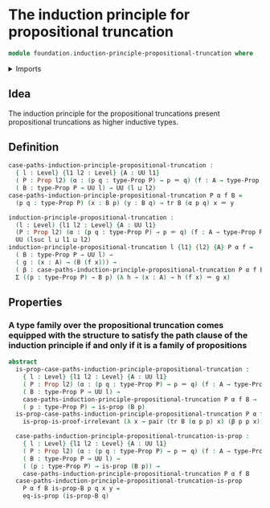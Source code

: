 # The induction principle for propositional truncation

```agda
module foundation.induction-principle-propositional-truncation where
```

<details><summary>Imports</summary>

```agda
open import foundation.dependent-pair-types
open import foundation.universe-levels

open import foundation-core.identity-types
open import foundation-core.propositions
open import foundation-core.transport
```

</details>

## Idea

The induction principle for the propositional truncations present propositional
truncations as higher inductive types.

## Definition

```agda
case-paths-induction-principle-propositional-truncation :
  { l : Level} {l1 l2 : Level} {A : UU l1}
  ( P : Prop l2) (α : (p q : type-Prop P) → p ＝ q) (f : A → type-Prop P) →
  ( B : type-Prop P → UU l) → UU (l ⊔ l2)
case-paths-induction-principle-propositional-truncation P α f B =
  (p q : type-Prop P) (x : B p) (y : B q) → tr B (α p q) x ＝ y

induction-principle-propositional-truncation :
  (l : Level) {l1 l2 : Level} {A : UU l1}
  (P : Prop l2) (α : (p q : type-Prop P) → p ＝ q) (f : A → type-Prop P) →
  UU (lsuc l ⊔ l1 ⊔ l2)
induction-principle-propositional-truncation l {l1} {l2} {A} P α f =
  ( B : type-Prop P → UU l) →
  ( g : (x : A) → (B (f x))) →
  ( β : case-paths-induction-principle-propositional-truncation P α f B) →
  Σ ((p : type-Prop P) → B p) (λ h → (x : A) → h (f x) ＝ g x)
```

## Properties

### A type family over the propositional truncation comes equipped with the structure to satisfy the path clause of the induction principle if and only if it is a family of propositions

```agda
abstract
  is-prop-case-paths-induction-principle-propositional-truncation :
    { l : Level} {l1 l2 : Level} {A : UU l1}
    ( P : Prop l2) (α : (p q : type-Prop P) → p ＝ q) (f : A → type-Prop P) →
    ( B : type-Prop P → UU l) →
    case-paths-induction-principle-propositional-truncation P α f B →
    ( p : type-Prop P) → is-prop (B p)
  is-prop-case-paths-induction-principle-propositional-truncation P α f B β p =
    is-prop-is-proof-irrelevant (λ x → pair (tr B (α p p) x) (β p p x))

  case-paths-induction-principle-propositional-truncation-is-prop :
    { l : Level} {l1 l2 : Level} {A : UU l1}
    ( P : Prop l2) (α : (p q : type-Prop P) → p ＝ q) (f : A → type-Prop P) →
    ( B : type-Prop P → UU l) →
    ( (p : type-Prop P) → is-prop (B p)) →
    case-paths-induction-principle-propositional-truncation P α f B
  case-paths-induction-principle-propositional-truncation-is-prop
    P α f B is-prop-B p q x y =
    eq-is-prop (is-prop-B q)
```
